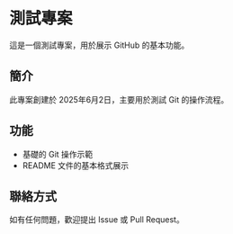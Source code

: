 # 測試專案

這是一個測試專案，用於展示 GitHub 的基本功能。

## 簡介
此專案創建於 2025年6月2日，主要用於測試 Git 的操作流程。

## 功能
- 基礎的 Git 操作示範
- README 文件的基本格式展示

## 聯絡方式
如有任何問題，歡迎提出 Issue 或 Pull Request。
